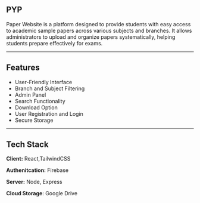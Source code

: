 
## PYP
Paper Website is a platform designed to provide students with easy access to academic sample papers across various subjects and branches. It allows administrators to upload and organize papers systematically, helping students prepare effectively for exams.

---

## Features 
- User-Friendly Interface
- Branch and Subject Filtering
- Admin Panel
- Search Functionality
- Download Option
- User Registration and Login
- Secure Storage

---


## Tech Stack

**Client:** React,TailwindCSS

**Authenitcation:** Firebase

**Server:** Node, Express

**Cloud Storage**: Google Drive

